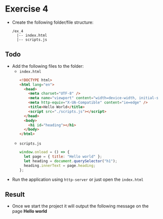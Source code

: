 # Exercise 4

- Create the following folder/file structure:
  ```
  /ex_4
    |-- index.html
    |-- scripts.js
  ```

## Todo

- Add the following files to the folder:
  - `index.html`
    ```html
    <!DOCTYPE html>
    <html lang="en">
      <head>
        <meta charset="UTF-8" />
        <meta name="viewport" content="width=device-width, initial-scale=1.0" />
        <meta http-equiv="X-UA-Compatible" content="ie=edge" />
        <title>Hello World</title>
        <script src="./scripts.js"></script>
      </head>
      <body>
        <h1 id="heading"></h1>
      </body>
    </html>
    ```
  - `scripts.js`
    ```js
    window.onload = () => {
      let page = { title: "Hello world" };
      let heading = document.querySelector("h1");
      heading.innerText = page.heading;
    };
    ```
- Run the application using `http-server` or just open the `index.html`

## Result

- Once we start the project it will output the following message on the page **Hello world**
